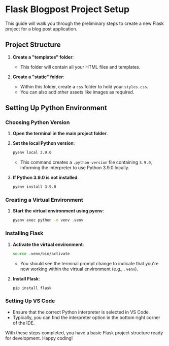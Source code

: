 # Flask Blogpost Project Setup

This guide will walk you through the preliminary steps to create a new Flask project for a blog post application.

## Project Structure

1. **Create a "templates" folder**:
    - This folder will contain all your HTML files and templates.

2. **Create a "static" folder**:
    - Within this folder, create a `css` folder to hold your `styles.css`.
    - You can also add other assets like images as required.

## Setting Up Python Environment

### Choosing Python Version

1. **Open the terminal in the main project folder**.
2. **Set the local Python version**:
    ```bash
    pyenv local 3.9.0
    ```
    - This command creates a `.python-version` file containing `3.9.0`, informing the interpreter to use Python 3.9.0 locally.

3. **If Python 3.9.0 is not installed**:
    ```bash
    pyenv install 3.9.0
    ```

### Creating a Virtual Environment

1. **Start the virtual environment using pyenv**:
    ```bash
    pyenv exec python -m venv .venv
    ```

### Installing Flask

1. **Activate the virtual environment**:
    ```bash
    source .venv/bin/activate
    ```
    - You should see the terminal prompt change to indicate that you're now working within the virtual environment (e.g., `.venv`).

2. **Install Flask**:
    ```bash
    pip install flask
    ```

### Setting Up VS Code

- Ensure that the correct Python interpreter is selected in VS Code.
- Typically, you can find the interpreter option in the bottom right corner of the IDE.

With these steps completed, you have a basic Flask project structure ready for development. Happy coding!
